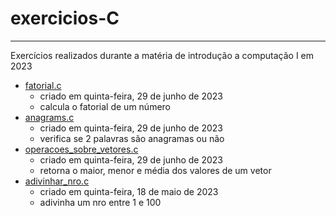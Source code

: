 # exercicios-C
---

Exercícios realizados durante a matéria de introdução a computação I em 2023
- [fatorial.c](fatorial.c)
  - criado em ‎quinta-feira, ‎29‎ de ‎junho‎ de ‎2023
  - calcula o fatorial de um número
- [anagrams.c](anagrams.c)
  - criado em ‎quinta-feira, ‎29‎ de ‎junho‎ de ‎2023
  - verifica se 2 palavras são anagramas ou não
- [operacoes_sobre_vetores.c](operacoes_sobre_vetores.c)  
  - criado em ‎quinta-feira, ‎29‎ de ‎junho‎ de ‎2023
  - retorna o maior, menor e média dos valores de um vetor
- [adivinhar_nro.c](adivinhar_nro.c)
  - criado em ‎quinta-feira, ‎18‎ de ‎maio‎ de ‎2023
  - adivinha um nro entre 1 e 100

